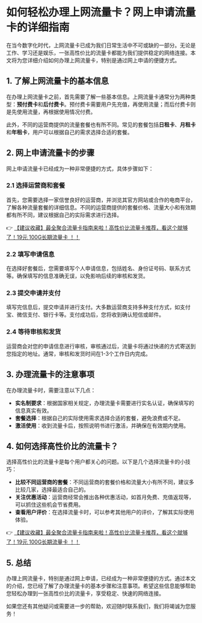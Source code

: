 # 如何轻松办理上网流量卡？网上申请流量卡的详细指南

在当今数字化时代，上网流量卡已成为我们日常生活中不可或缺的一部分。无论是工作、学习还是娱乐，一张高性价比的流量卡都能为我们提供稳定的网络连接。本文将为您详细介绍如何办理上网流量卡，特别是通过网上申请的便捷方式。

## 1. 了解上网流量卡的基本信息

在办理上网流量卡之前，首先需要了解一些基本信息。上网流量卡通常分为两种类型：**预付费卡**和**后付费卡**。预付费卡需要用户先充值，再使用流量；而后付费卡则是先使用流量，再根据使用情况付费。

此外，不同的运营商提供的流量套餐也有所不同。常见的套餐包括**日租卡**、**月租卡**和**年租卡**，用户可以根据自己的需求选择合适的套餐。

## 2. 网上申请流量卡的步骤

网上申请流量卡已经成为一种非常便捷的方式，具体步骤如下：

### 2.1 选择运营商和套餐

首先，您需要选择一家信誉良好的运营商，并浏览其官方网站或合作的电商平台，了解各种流量套餐的详细信息。不同的运营商提供的套餐价格、流量大小和有效期都有所不同，建议根据自己的实际需求进行选择。

👉 [【建议收藏】最全聚合流量卡指南来啦！高性价比流量卡推荐，看这个就够了！19元 100G长期流量卡 ！！](https://bit.ly/Liuliangka)

### 2.2 填写申请信息

在选择好套餐后，您需要填写个人申请信息，包括姓名、身份证号码、联系方式等。确保填写的信息准确无误，以免影响后续的审核和发货。

### 2.3 提交申请并支付

填写完信息后，提交申请并进行支付。大多数运营商支持多种支付方式，如支付宝、微信支付、银行卡等。支付成功后，您将收到确认短信或邮件。

### 2.4 等待审核和发货

运营商会对您的申请信息进行审核，审核通过后，流量卡将通过快递的方式寄送到您指定的地址。通常，审核和发货时间在1-3个工作日内完成。

## 3. 办理流量卡的注意事项

在办理流量卡时，需要注意以下几点：

- **实名制要求**：根据国家相关规定，办理流量卡需要进行实名认证，确保填写的信息真实有效。
- **套餐选择**：根据自己的实际使用需求选择合适的套餐，避免浪费或不足。
- **激活使用**：收到流量卡后，按照说明书进行激活，并确保在有效期内使用。

## 4. 如何选择高性价比的流量卡？

选择高性价比的流量卡是每个用户都关心的问题。以下是几个选择流量卡的小技巧：

- **比较不同运营商的套餐**：不同运营商的套餐价格和流量大小有所不同，建议多比较几家，选择最适合自己的。
- **关注优惠活动**：运营商经常会推出各种优惠活动，如首月免费、充值返现等，可以抓住这些机会节省费用。
- **查看用户评价**：在选择流量卡时，可以参考其他用户的评价，了解其实际使用体验。

👉 [【建议收藏】最全聚合流量卡指南来啦！高性价比流量卡推荐，看这个就够了！19元 100G长期流量卡 ！！](https://bit.ly/Liuliangka)

## 5. 总结

办理上网流量卡，特别是通过网上申请，已经成为一种非常便捷的方式。通过本文的介绍，您已经了解了办理流量卡的基本步骤和注意事项。希望这些信息能够帮助您轻松办理到一张高性价比的流量卡，享受稳定、快速的网络连接。

如果您还有其他疑问或需要进一步的帮助，欢迎随时联系我们，我们将竭诚为您服务！